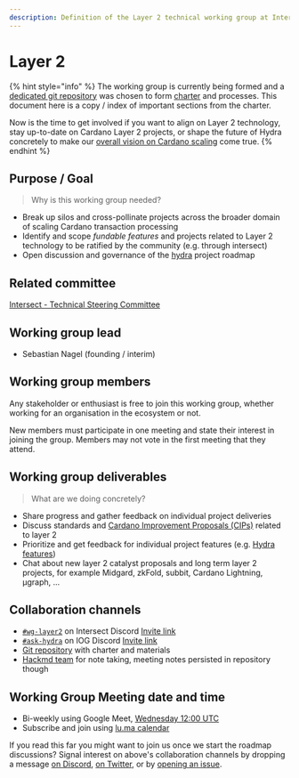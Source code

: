 ```yaml
---
description: Definition of the Layer 2 technical working group at Intersect.
---
```


# Layer 2

{% hint style="info" %}
The working group is currently being formed and a [dedicated git repository](https://github.com/cardano-scaling/wg-layer2) was chosen to form [charter](https://github.com/cardano-scaling/wg-layer2/blob/main/README.md#hydra-working-group) and processes. This document here is a copy / index of important sections from the charter.&#x20;

Now is the time to get involved if you want to align on Layer 2 technology, stay up-to-date on Cardano Layer 2 projects, or shape the future of Hydra concretely to make our [overall vision on Cardano scaling](https://cardano-scaling.org/#vision) come true.
{% endhint %}

## Purpose / Goal

> Why is this working group needed?

* Break up silos and cross-pollinate projects across the broader domain of scaling Cardano transaction processing
* Identify and scope _fundable features_ and projects related to Layer 2 technology to be ratified by the community (e.g. through intersect)
* Open discussion and governance of the [hydra](https://github.com/cardano-scaling/hydra) project roadmap

## Related committee

[Intersect - Technical Steering Committee](https://app.gitbook.com/o/Prbm1mtkwSsGWSvG1Bfd/s/Yzy77cQuAEYNjeNy3YrN/ "mention")

## Working group lead

* Sebastian Nagel (founding / interim)

## Working group members

Any stakeholder or enthusiast is free to join this working group, whether working for an organisation in the ecosystem or not.

New members must participate in one meeting and state their interest in joining the group. Members may not vote in the first meeting that they attend.

## Working group deliverables

> What are we doing concretely?

* Share progress and gather feedback on individual project deliveries
* Discuss standards and [Cardano Improvement Proposals (CIPs)](https://github.com/cardano-foundation/CIPs) related to layer 2
* Prioritize and get feedback for individual project features (e.g. [Hydra features](https://github.com/cardano-scaling/hydra/issues?q=is%3Aissue%20state%3Aopen%20type%3AFeature))
* Chat about new layer 2 catalyst proposals and long term layer 2 projects, for example Midgard, zkFold, subbit, Cardano Lightning, μgraph, ...

## Collaboration channels&#x20;

* [`#wg-layer2`](https://discord.com/channels/1136727663583698984/1260242964513558548) on Intersect Discord [Invite link](https://discord.gg/cgesQH7xXC)
* [`#ask-hydra`](https://discord.com/channels/826816523368005654/890903732462710836) on IOG Discord [Invite link](https://discord.com/invite/Qq5vNTg9PT)
* [Git repository](https://github.com/cardano-scaling/wg-hydra) with charter and materials
* [Hackmd team](https://hackmd.io/team/wg-layer2) for note taking, meeting notes persisted in repository though

## Working Group Meeting date and time

* Bi-weekly using Google Meet, [Wednesday 12:00 UTC](https://meet.google.com/vnz-chhb-qxz)
* Subscribe and join using [lu.ma calendar](https://lu.ma/cardano-scaling)

If you read this far you might want to join us once we start the roadmap discussions? Signal interest on above's collaboration channels by dropping a message [on Discord](https://discord.gg/Qq5vNTg9PT), [on Twitter](https://x.com/ch1bo_), or by [opening an issue](https://github.com/cardano-scaling/wg-layer2/issues/new/choose).
